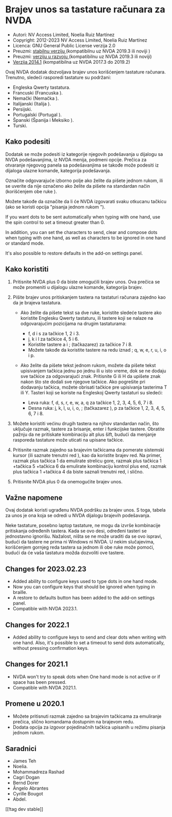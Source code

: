 # Brajev unos sa tastature računara za NVDA #

* Autori: NV Access Limited, Noelia Ruiz Martínez
* Copyright: 2012-2023 NV Access Limited, Noelia Ruiz Martínez
* Licenca: GNU General Public License verzija 2.0
* Preuzmi: [stabilnu verziju ][1] (kompatibilnu uz NVDA 2019.3 ili noviji )
* Preuzmi: [verziju u razvoju ][2] (kompatibilnu uz NVDA 2019.3 ili noviji)
* [Verzija 2014.1][3] (kompatibilna uz NVDA 2017.3 do 2019.2)

Ovaj NVDA dodatak dozvoljava brajev unos korišćenjem tastature
računara. Trenutno, sledeći rasporedi tastature su podržani:

* Engleska Qwerty tastatura.
* Francuski (Francuska ).
* Nemački (Nemačka ).
* Italijanski (Italija ).
* Persijski.
* Portugalski (Portugal ).
* Španski (Španija i Meksiko ).
* Turski.

## Kako podesiti

Dodatak se može podesiti iz kategorije njegovih podešavanja u dijalogu sa
NVDA podešavanjima, iz NVDA menija, podmeni opcije. Prečica za otvaranje
njegovog panela sa podešavanjima se takođe može podesiti iz dijaloga ulazne
komande, kategorija podešavanja.

Označite odgovarajuće izborno polje ako želite da pišete jednom rukom, ili
se uverite da nije označeno ako želite da pišete na standardan način
(korišćenjem obe ruke ).

Možete takođe da označite da li će NVDA izgovarati svaku otkucanu tačkicu
(ako se koristi opcija "pisanja jednom rukom ").

If you want dots to be sent automatically when typing with one hand, use the
spin control to set a timeout greater than 0.

In addition, you can set the characters to send, clear and compose dots when
typing with one hand, as well as characters to be ignored in one hand or
standard mode.

It's also possible to restore defaults in the add-on settings panel.

## Kako koristiti

1. Pritisnite NVDA plus 0 da biste omogućili brajev unos. Ova prečica se
   može promeniti u dijalogu ulazne komande, kategorija brajev.
2. Pišite brajev unos pritiskanjem tastera na tastaturi računara zajedno kao
   da je brajeva tastatura.

	* Ako želite da pišete tekst sa dve ruke, koristite sledeće tastere ako
	  koristite Englesku Qwerty tastaturu, ili tastere koji se nalaze na
	  odgovarajućim pozicijama na drugim tastaturama:

		* f, d i s za tačkice 1, 2 i 3.
		* j, k i l za tačkice 4, 5 i 6.
		* Koristite tastere a i ; (tačkazarez) za tačkice 7 i 8.
		* Možete takođe da koristite tastere na redu iznad ; q, w, e, r, u, i, o i
		  p.

	* Ako želite da pišete tekst jednom rukom, možete da pišete tekst
	  upisivanjem tačkica jednu po jednu ili u isto vreme, dok se ne dodaju sve
	  tačkice za odgovarajući znak. Pritisnite G ili H da upišete znak nakon
	  što ste dodali sve njegove tačkice. Ako pogrešite pri dodavanju tačkica,
	  možete obrisati tačkice pre upisivanja tasterima T ili Y. Tasteri koji se
	  koriste na Engleskoj Qwerty tastaturi su sledeći:

		* Leva ruka: f, d, s, r, e, w, a, q za tačkice 1, 2, 3, 4, 5, 6, 7 i 8.
		* Desna ruka: j, k, l, u, i, o, ; (tačkazarez ), p za tačkice 1, 2, 3, 4,
		  5, 6, 7 i 8.

3. Možete koristiti većinu drugih tastera na njihov standardan način, što
   uključuje razmak, tastere za brisanje, enter i funkcijske
   tastere. Obratite pažnju da ne pritiskate kombinaciju alt plus šift,
   budući da menjanje rasporeda tastature može uticati na upisane tačkice.
4. Pritisnite razmak zajedno sa brajevim tačkicama da pomerate sistemski
   kursor (ili saznate trenutni red ), kao da koristite brajev red. Na
   primer, razmak plus tačkica 1 da emulirate strelicu gore, razmak plus
   tačkica 1 +tačkica 5 +tačkica 6 da emulirate kombinaciju kontrol plus
   end, razmak plus tačkica 1 +tačkica 4 da biste saznali trenutni red, i
   slično.
5. Pritisnite NVDA plus 0 da onemogućite brajev unos.

## Važne napomene

Ovaj  dodatak koristi ugrađenu NVDA podršku za brajev unos. S toga, tabela
za unos je ona koja se odredi u NVDA dijalogu brajevih podešavanja.

Neke tastature, posebno laptop tastature, ne mogu da izvrše kombinacije
pritiskanja određenih tastera.  Kada se ovo desi, određeni tasteri se
jednostavno ignorišu.  Nažalost, ništa se ne može uraditi da se ovo ispravi,
budući da tastere ne prima ni Windows ni NVDA.  U nekim slučajevima,
korišćenjem gornjeg reda tastera sa jednom ili obe ruke može pomoći, budući
da će vaša tastatura možda dozvoliti ove tastere.


## Changes for 2023.02.23

* Added ability to configure keys used to type dots in one hand mode.
* Now you can configure keys that should be ignored when typing in braille.
* A restore to defaults button has been added to the add-on settings panel.
* Compatible with NVDA 2023.1.

## Changes for 2022.1

* Added ability to configure keys to send and clear dots when writing with
  one hand. Also, it's possible to set a timeout to send dots automatically,
  without pressing confirmation keys.

## Changes for 2021.1

* NVDA won't try to speak dots when One hand mode is not active or if space
  has been pressed.
* Compatible with NVDA 2021.1.

## Promene u 2020.1

* Možete pritisnuti razmak zajedno sa brajevim tačkicama za emuliranje
  prečica, slično komandama dostupnim na brajevom redu.
* Dodata opcija za izgovor pojedinačnih tačkica upisanih u režimu pisanja
  jednom rukom.

## Saradnici

* James Teh
* Noelia.
* Mohammadreza Rashad
* Cagri Dogan
* Bernd Dorer
* Ângelo Abrantes
* Cyrille Bougot
* Abdel.

[[!tag dev stable]]

[1]: https://addons.nvda-project.org/files/get.php?file=pckbbrl

[2]: https://addons.nvda-project.org/files/get.php?file=pckbbrl-dev

[3]: https://addons.nvda-project.org/files/get.php?file=pckbbrl-o
